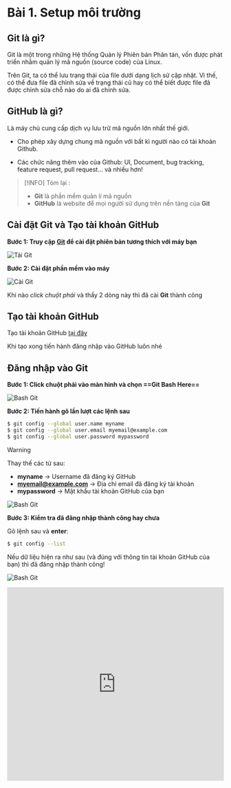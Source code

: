 
# Bài 1. Setup môi trường

## Git là gì?

Git là một trong những Hệ thống Quản lý Phiên bản Phân tán, vốn được phát triển nhằm quản lý mã nguồn (source code) của Linux.

Trên Git, ta có thể lưu trạng thái của file dưới dạng lịch sử cập nhật. Vì thế, có thể đưa file đã chỉnh sửa về trạng thái cũ hay có thể biết được file đã được chỉnh sửa chỗ nào do ai đã chỉnh sửa.

## GitHub là gì?

Là máy chủ cung cấp dịch vụ lưu trữ mã nguồn lớn nhất thế giới.

- Cho phép xây dựng chung mã nguồn với 
bất kì người nào có tài khoản Github.

- Các chức năng thêm vào của Github: UI, Document, bug tracking, feature request, pull request… và nhiều hơn!

>[!INFO]
>Tóm lại :
>- **Git** là phần mềm quản lí mã nguồn
>- **GitHub** là website để mọi người sử dụng trên nền tảng của **Git**


## Cài đặt Git và Tạo tài khoản GitHub


**Bước 1: Truy cập [Git](https://git-scm.com/downloads) để cài đặt phiên bản tương thích với máy bạn**

![Tải Git](https://github.com/theanishtar/images/blob/main/angurvad/github/session1/downloadgit.png?raw=true)

**Bước 2: Cài đặt phần mềm vào máy**

![Cài Git](https://github.com/theanishtar/images/blob/main/angurvad/github/session1/caidat.png?raw=true)

Khi nào *click chuột phải* và thấy 2 dòng này thì đã cài **Git** thành công


 <!-- <img src="https://github.com/theanishtar/images/blob/main/angurvad/github/session1/09d15404acfc79a220ed.jpg?raw=true" title="" alt="Professor Male.png" width="300"> -->

## Tạo tài khoản GitHub

Tạo tài khoản GitHub [tại đây](https://github.com/signup?source=login)

Khi tạo xong tiến hành đăng nhập vào GitHub luôn nhé

## Đăng nhập vào Git

**Bước 1: Click chuột phải vào màn hình và chọn ==Git Bash Here==**

![Bash Git](https://github.com/theanishtar/images/blob/main/angurvad/github/session1/ab23d3822f7afa24a36b.jpg?raw=true)

**Bước 2: Tiến hành gõ lần lượt các lệnh sau**

```bash
$ git config --global user.name myname	
$ git config --global user.email myemail@example.com
$ git config --global user.password mypassword
```

>[!WARNING]
>Thay thế các từ sau:
>- **myname** -> Username đã đăng ký GitHub
>- **myemail@example.com** -> Địa chỉ email đã đăng ký tài khoản
>- **mypassword** -> Mật khẩu tài khoản GitHub của bạn

![Bash Git](https://github.com/theanishtar/images/blob/main/angurvad/github/session1/dangnhap.png?raw=true)

**Bước 3: Kiểm tra đã đăng nhập thành công hay chưa**

Gõ lệnh sau và **enter**:

```bash
$ git config --list
```

Nếu dữ liệu hiện ra như sau (và đúng với thông tin tài khoản GitHub của bạn) thì đã đăng nhập thành công!

![Bash Git](https://github.com/theanishtar/images/blob/main/angurvad/github/session1/list.png?raw=true)


<iframe width="100%" height="450" src="https://www.youtube.com/embed/RV_jojt_2bo?si=KhYiTBJdNeHYFfMa" title="YouTube video player" frameborder="0" allow="accelerometer; autoplay; clipboard-write; encrypted-media; gyroscope; picture-in-picture; web-share" allowfullscreen></iframe>
